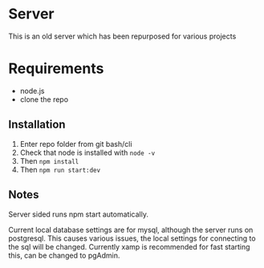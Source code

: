 # Server
This is an old server which has been repurposed for various projects

# Requirements
- node.js
- clone the repo

## Installation 
1. Enter repo folder from git bash/cli
2. Check that node is installed with 
```node -v```
3. Then
``` npm install ```
4. Then
``` npm run start:dev ```

## Notes
Server sided runs npm start automatically.

Current local database settings are for mysql, although the server runs on postgresql.
This causes various issues, the local settings for connecting to the sql will be changed.
Currently xamp is recommended for fast starting this, can be changed to pgAdmin.
